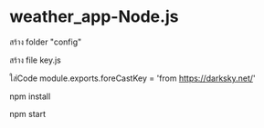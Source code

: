 # weather_app-Node.js

สร้าง folder "config"

สร้าง file key.js

ใส่Code module.exports.foreCastKey = 'from https://darksky.net/'

npm install

npm start
